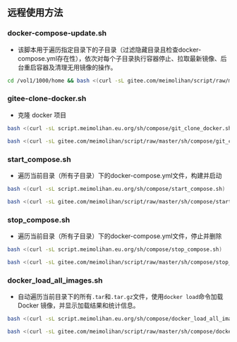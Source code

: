 ## 远程使用方法

### docker-compose-update.sh

- 该脚本用于遍历指定目录下的子目录（过滤隐藏目录且检查docker-compose.yml存在性），依次对每个子目录执行容器停止、拉取最新镜像、后台重启容器及清理无用镜像的操作。

```bash
cd /vol1/1000/home && bash <(curl -sL gitee.com/meimolihan/script/raw/master/sh/compose/docker-compose-update.sh)
```

### gitee-clone-docker.sh

- 克隆 docker 项目

```bash
bash <(curl -sL script.meimolihan.eu.org/sh/compose/git_clone_docker.sh)
```

```bash
bash <(curl -sL gitee.com/meimolihan/script/raw/master/sh/compose/git_clone_docker.sh)
```


### start_compose.sh

- 遍历当前目录（所有子目录）下的docker-compose.yml文件，构建并启动

```bash
bash <(curl -sL script.meimolihan.eu.org/sh/compose/start_compose.sh)
```

```bash
bash <(curl -sL gitee.com/meimolihan/script/raw/master/sh/compose/start_compose.sh)
```

### stop_compose.sh

- 遍历当前目录（所有子目录）下的docker-compose.yml文件，停止并删除

```bash
bash <(curl -sL script.meimolihan.eu.org/sh/compose/stop_compose.sh)
```

```bash
bash <(curl -sL gitee.com/meimolihan/script/raw/master/sh/compose/stop_compose.sh)
```

### docker_load_all_images.sh

- 自动遍历当前目录下的所有`.tar`和`.tar.gz`文件，使用`docker load`命令加载 Docker 镜像，并显示加载结果和统计信息。

```bash
bash <(curl -sL script.meimolihan.eu.org/sh/compose/docker_load_all_images.sh)
```

```bash
bash <(curl -sL gitee.com/meimolihan/script/raw/master/sh/compose/docker_load_all_images.sh)
```

### 
